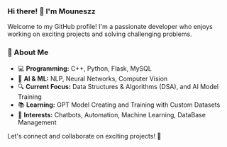 ### Hi there! 👋 I'm Mouneszz 

Welcome to my GitHub profile! I'm a passionate developer who enjoys working on exciting projects and solving challenging problems.

### 🚀 About Me
- 💻 **Programming:** C++, Python, Flask, MySQL
- 🤖 **AI & ML:** NLP, Neural Networks, Computer Vision
- 🔍 **Current Focus:** Data Structures & Algorithms (DSA), and AI Model Training
- 📚 **Learning:** GPT Model Creating and Training with Custom Datasets 
- 🎯 **Interests:** Chatbots, Automation, Machine Learning, DataBase Management

Let's connect and collaborate on exciting projects! 🚀


